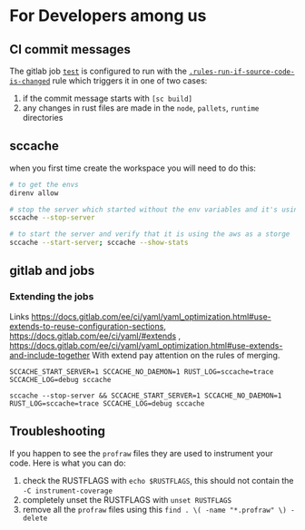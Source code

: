 # For Developers among us

## CI commit messages

The gitlab job [`test`](./.devops/ci/gitlab/jobs/test.yml) is configured to run with the [`.rules-run-if-source-code-is-changed`](./.devops/ci/gitlab/utils/rules.yml#20) rule which triggers it in one of two cases:

1. if the commit message starts with `[sc build]`
2. any changes in rust files are made in the `node`, `pallets`, `runtime` directories

## sccache

when you first time create the workspace you will need to do this:

```bash
# to get the envs
direnv allow

# stop the server which started without the env variables and it's using the local cache
sccache --stop-server

# to start the server and verify that it is using the aws as a storge
sccache --start-server; sccache --show-stats
```

## gitlab and jobs

### Extending the jobs

Links https://docs.gitlab.com/ee/ci/yaml/yaml_optimization.html#use-extends-to-reuse-configuration-sections, https://docs.gitlab.com/ee/ci/yaml/#extends , https://docs.gitlab.com/ee/ci/yaml/yaml_optimization.html#use-extends-and-include-together
With extend pay attention on the rules of merging.

```
SCCACHE_START_SERVER=1 SCCACHE_NO_DAEMON=1 RUST_LOG=sccache=trace SCCACHE_LOG=debug sccache

sccache --stop-server && SCCACHE_START_SERVER=1 SCCACHE_NO_DAEMON=1 RUST_LOG=sccache=trace SCCACHE_LOG=debug sccache
```

## Troubleshooting

If you happen to see the `profraw` files they are used to instrument your code. Here is what you can do:

1. check the RUSTFLAGS with `echo $RUSTFLAGS`, this should not contain the `-C instrument-coverage`
2. completely unset the RUSTFLAGS with `unset RUSTFLAGS`
3. remove all the `profraw` files using this `find . \( -name "*.profraw" \) -delete`
